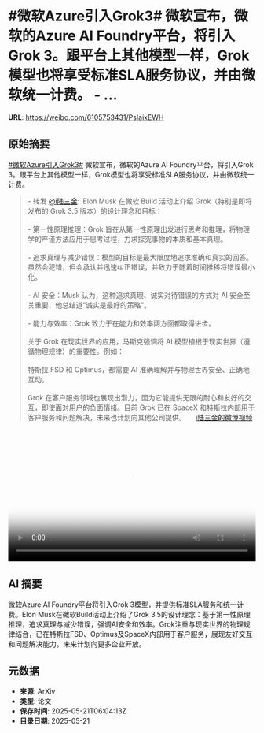 # #微软Azure引入Grok3# 微软宣布，微软的Azure AI Foundry平台，将引入Grok 3。跟平台上其他模型一样，Grok模型也将享受标准SLA服务协议，并由微软统一计费。 - ...

**URL**: https://weibo.com/6105753431/PsIaixEWH

## 原始摘要

<a href="https://m.weibo.cn/search?containerid=231522type%3D1%26t%3D10%26q%3D%23%E5%BE%AE%E8%BD%AFAzure%E5%BC%95%E5%85%A5Grok3%23&amp;extparam=%23%E5%BE%AE%E8%BD%AFAzure%E5%BC%95%E5%85%A5Grok3%23" data-hide=""><span class="surl-text">#微软Azure引入Grok3#</span></a> 微软宣布，微软的Azure AI Foundry平台，将引入Grok 3。跟平台上其他模型一样，Grok模型也将享受标准SLA服务协议，并由微软统一计费。<br><blockquote> - 转发 <a href="https://weibo.com/1706699904" target="_blank">@i陆三金</a>: Elon Musk 在微软 Build 活动上介绍 Grok（特别是即将发布的 Grok 3.5 版本）的设计理念和目标：<br><br>- 第一性原理推理：Grok 旨在从第一性原理出发进行思考和推理，将物理学的严谨方法应用于思考过程，力求探究事物的本质和基本真理。<br><br>- 追求真理与减少错误：模型的目标是最大限度地追求准确和真实的回答。虽然会犯错，但会承认并迅速纠正错误，并致力于随着时间推移将错误最小化。<br><br>- AI 安全：Musk 认为，这种追求真理、诚实对待错误的方式对 AI 安全至关重要，他总结道“诚实是最好的策略”。<br><br>- 能力与效率：Grok 致力于在能力和效率两方面都取得进步。<br><br>关于 Grok 在现实世界的应用，马斯克强调将 AI 模型植根于现实世界（遵循物理规律）的重要性。例如：<br><br>特斯拉 FSD 和 Optimus，都需要 AI 准确理解并与物理世界安全、正确地互动。<br><br>Grok 在客户服务领域也展现出潜力，因为它能提供无限的耐心和友好的交互，即使面对用户的负面情绪。目前 Grok 已在 SpaceX 和特斯拉内部用于客户服务和问题解决，未来也计划向其他公司提供。 <a href="https://video.weibo.com/show?fid=1034:5168331414503456" data-hide=""><span class="url-icon"><img style="width: 1rem;height: 1rem" src="https://h5.sinaimg.cn/upload/2015/09/25/3/timeline_card_small_video_default.png" referrerpolicy="no-referrer"></span><span class="surl-text">i陆三金的微博视频</span></a></blockquote><br clear="both"><div style="clear: both"></div><video controls="controls" poster="https://tvax4.sinaimg.cn/orj480/65ba2c80ly1i1lrt6dlhlj21hc0u0dhj.jpg" style="width: 100%"><source src="https://f.video.weibocdn.com/o0/Wb14t74Hlx08oo4d5BJm01041201xwkQ0E010.mp4?label=mp4_720p&amp;template=1280x720.25.0&amp;ori=0&amp;ps=1CwnkDw1GXwCQx&amp;Expires=1747810801&amp;ssig=03885RURQq&amp;KID=unistore,video"><source src="https://f.video.weibocdn.com/o0/MbC2yp4slx08oo4cuiCk01041200MUaK0E010.mp4?label=mp4_hd&amp;template=852x480.25.0&amp;ori=0&amp;ps=1CwnkDw1GXwCQx&amp;Expires=1747810801&amp;ssig=ijq07L9uRR&amp;KID=unistore,video"><source src="https://f.video.weibocdn.com/o0/I33qWtK6lx08oo4co4wo01041200vEA60E010.mp4?label=mp4_ld&amp;template=640x360.25.0&amp;ori=0&amp;ps=1CwnkDw1GXwCQx&amp;Expires=1747810801&amp;ssig=s04a%2B0n1ar&amp;KID=unistore,video"><p>视频无法显示，请前往<a href="https://video.weibo.com/show?fid=1034%3A5168331414503456" target="_blank" rel="noopener noreferrer">微博视频</a>观看。</p></video>

## AI 摘要

微软Azure AI Foundry平台将引入Grok 3模型，并提供标准SLA服务和统一计费。Elon Musk在微软Build活动上介绍了Grok 3.5的设计理念：基于第一性原理推理，追求真理与减少错误，强调AI安全和效率。Grok注重与现实世界的物理规律结合，已在特斯拉FSD、Optimus及SpaceX内部用于客户服务，展现友好交互和问题解决能力。未来计划向更多企业开放。

## 元数据

- **来源**: ArXiv
- **类型**: 论文
- **保存时间**: 2025-05-21T06:04:13Z
- **目录日期**: 2025-05-21
